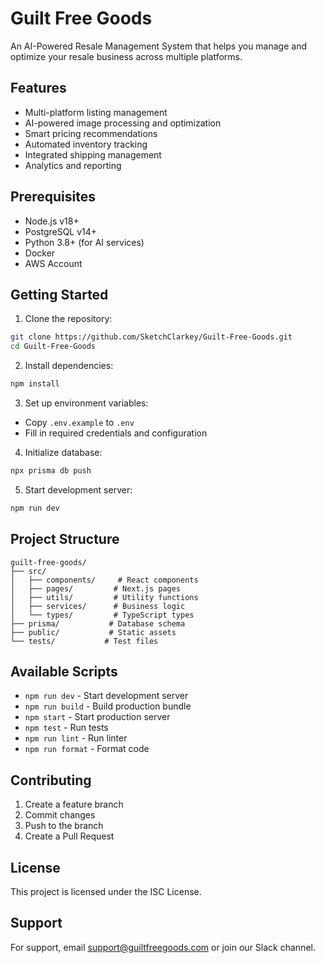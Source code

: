 # Guilt Free Goods

An AI-Powered Resale Management System that helps you manage and optimize your resale business across multiple platforms.

## Features

- Multi-platform listing management
- AI-powered image processing and optimization
- Smart pricing recommendations
- Automated inventory tracking
- Integrated shipping management
- Analytics and reporting

## Prerequisites

- Node.js v18+
- PostgreSQL v14+
- Python 3.8+ (for AI services)
- Docker
- AWS Account

## Getting Started

1. Clone the repository:
```bash
git clone https://github.com/SketchClarkey/Guilt-Free-Goods.git
cd Guilt-Free-Goods
```

2. Install dependencies:
```bash
npm install
```

3. Set up environment variables:
- Copy `.env.example` to `.env`
- Fill in required credentials and configuration

4. Initialize database:
```bash
npx prisma db push
```

5. Start development server:
```bash
npm run dev
```

## Project Structure

```
guilt-free-goods/
├── src/
│   ├── components/     # React components
│   ├── pages/         # Next.js pages
│   ├── utils/         # Utility functions
│   ├── services/      # Business logic
│   └── types/         # TypeScript types
├── prisma/           # Database schema
├── public/           # Static assets
└── tests/           # Test files
```

## Available Scripts

- `npm run dev` - Start development server
- `npm run build` - Build production bundle
- `npm start` - Start production server
- `npm test` - Run tests
- `npm run lint` - Run linter
- `npm run format` - Format code

## Contributing

1. Create a feature branch
2. Commit changes
3. Push to the branch
4. Create a Pull Request

## License

This project is licensed under the ISC License.

## Support

For support, email support@guiltfreegoods.com or join our Slack channel.
